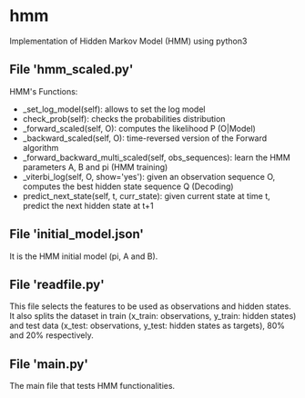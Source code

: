 # hmm
Implementation of Hidden Markov Model (HMM) using python3

File 'hmm_scaled.py' 
--------------------
HMM's Functions:
 - _set_log_model(self): allows to set the log model
 - check_prob(self): checks the probabilities distribution 
 - _forward_scaled(self, O): computes the likelihood P (O|Model)
 - _backward_scaled(self, O): time-reversed version of the Forward algorithm
 - _forward_backward_multi_scaled(self, obs_sequences): learn the HMM parameters A, B and pi (HMM training)
 - _viterbi_log(self, O, show='yes'): given an observation sequence O, computes the best hidden state sequence Q (Decoding)
 - predict_next_state(self, t, curr_state): given current state at time t, predict the next hidden state at t+1
 
 
File 'initial_model.json' 
------------------------
It is the HMM initial model (pi, A and B).
  
  
File 'readfile.py'
----------------------
This file selects the features to be used as observations and hidden states. It also splits the dataset in train (x_train: observations, y_train: hidden states) and test data (x_test: observations, y_test: hidden states as targets), 80% and 20% respectively.


File 'main.py'
--------------
The main file that tests HMM functionalities.
